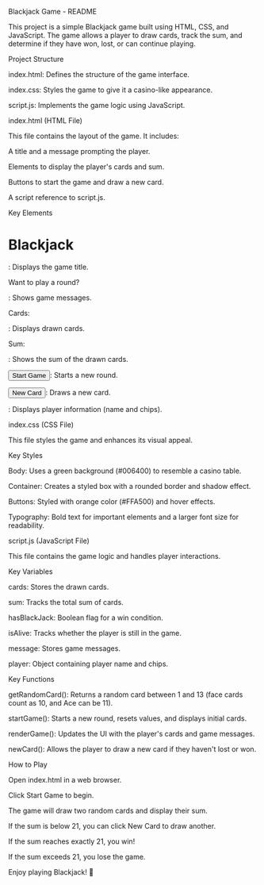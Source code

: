 Blackjack Game - README

This project is a simple Blackjack game built using HTML, CSS, and JavaScript. The game allows a player to draw cards, track the sum, and determine if they have won, lost, or can continue playing.

Project Structure

index.html: Defines the structure of the game interface.

index.css: Styles the game to give it a casino-like appearance.

script.js: Implements the game logic using JavaScript.

index.html (HTML File)

This file contains the layout of the game. It includes:

A title and a message prompting the player.

Elements to display the player's cards and sum.

Buttons to start the game and draw a new card.

A script reference to script.js.

Key Elements

<h1>Blackjack</h1>: Displays the game title.

<p id="message-el">Want to play a round?</p>: Shows game messages.

<p id="cards-el">Cards:</p>: Displays drawn cards.

<p id="sum-el">Sum:</p>: Shows the sum of the drawn cards.

<button onclick="startGame()">Start Game</button>: Starts a new round.

<button onclick="newCard()">New Card</button>: Draws a new card.

<p id="player-el"></p>: Displays player information (name and chips).

index.css (CSS File)

This file styles the game and enhances its visual appeal.

Key Styles

Body: Uses a green background (#006400) to resemble a casino table.

Container: Creates a styled box with a rounded border and shadow effect.

Buttons: Styled with orange color (#FFA500) and hover effects.

Typography: Bold text for important elements and a larger font size for readability.

script.js (JavaScript File)

This file contains the game logic and handles player interactions.

Key Variables

cards: Stores the drawn cards.

sum: Tracks the total sum of cards.

hasBlackJack: Boolean flag for a win condition.

isAlive: Tracks whether the player is still in the game.

message: Stores game messages.

player: Object containing player name and chips.

Key Functions

getRandomCard(): Returns a random card between 1 and 13 (face cards count as 10, and Ace can be 11).

startGame(): Starts a new round, resets values, and displays initial cards.

renderGame(): Updates the UI with the player's cards and game messages.

newCard(): Allows the player to draw a new card if they haven't lost or won.

How to Play

Open index.html in a web browser.

Click Start Game to begin.

The game will draw two random cards and display their sum.

If the sum is below 21, you can click New Card to draw another.

If the sum reaches exactly 21, you win!

If the sum exceeds 21, you lose the game.

Enjoy playing Blackjack! 🎰

